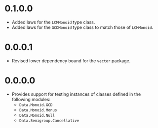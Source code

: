 # 0.1.0.0

- Added laws for the `LCMMonoid` type class.
- Added laws for the `GCDMonoid` type class to match those of `LCMMonoid`.

# 0.0.0.1

- Revised lower dependency bound for the `vector` package.

# 0.0.0.0

- Provides support for testing instances of classes defined in the following
  modules:
    - `Data.Monoid.GCD`
    - `Data.Monoid.Monus`
    - `Data.Monoid.Null`
    - `Data.Semigroup.Cancellative`
